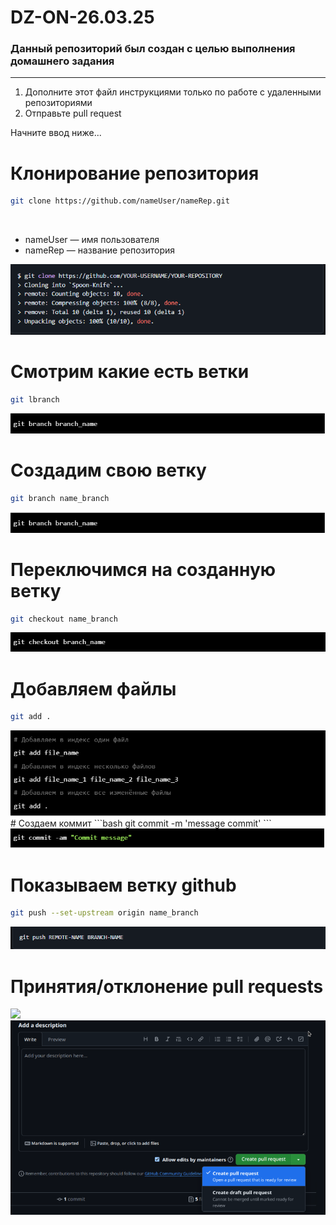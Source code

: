 # DZ-ON-26.03.25
### Данный репозиторий был создан с целью выполнения домашнего задания
<hr>

1. Дополните этот файл инструкциями только по работе с удаленными репозиториями<br>
2. Отправьте pull request<br>

Начните ввод ниже...


# Клонирование репозитория
```bash
git clone https://github.com/nameUser/nameRep.git
```
<br>
<ul>
    <li>nameUser — имя пользователя</li>
    <li>nameRep — название репозитория</li>
</ul>
<img src="photos/clone.PNG">

# Смотрим какие есть ветки
```bash
git lbranch
```
<img src="photos/branch.PNG">

# Создадим свою ветку
```bash
git branch name_branch
```
<img src="photos/branch.PNG">

# Переключимся на созданную ветку
```bash
git checkout name_branch
```
<img src="photos/checkout.PNG">

# Добавляем файлы
```bash
git add .
```
<img src="photos/add.PNG">
# Создаем коммит
```bash
git commit -m 'message commit'
```
<img src="photos/commit.PNG">

# Показываем ветку github
```bash
git push --set-upstream origin name_branch
```
<img src="photos/push.PNG">

# Принятия/отклонение pull requests

<img src="photos/.PNG">

<img src="photos/pull.PNG">
